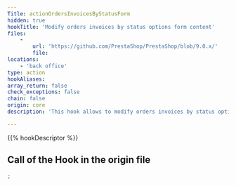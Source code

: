 ```yaml
---
Title: actionOrdersInvoicesByStatusForm
hidden: true
hookTitle: 'Modify orders invoices by status options form content'
files:
    -
        url: 'https://github.com/PrestaShop/PrestaShop/blob/9.0.x/'
        file: 
locations:
    - 'back office'
type: action
hookAliases: 
array_return: false
check_exceptions: false
chain: false
origin: core
description: 'This hook allows to modify orders invoices by status options form FormBuilder'

---
```


{{% hookDescriptor %}}

## Call of the Hook in the origin file

```php
;
```
